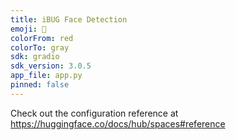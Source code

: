 ```yaml
---
title: iBUG Face Detection
emoji: 💩
colorFrom: red
colorTo: gray
sdk: gradio
sdk_version: 3.0.5
app_file: app.py
pinned: false
---
```


Check out the configuration reference at https://huggingface.co/docs/hub/spaces#reference
